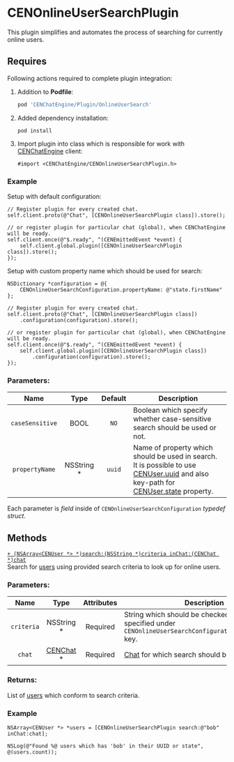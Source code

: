 # CENOnlineUserSearchPlugin

This plugin simplifies and automates the process of searching for currently online users.


## Requires

Following actions required to complete plugin integration:
1. Addition to **Podfile**:  
   ```ruby
   pod 'CENChatEngine/Plugin/OnlineUserSearch'
   ```
2. Added dependency installation:  
   ```text
   pod install
   ```
3. Import plugin into class which is responsible for work with [CENChatEngine](../../api-reference/chatengine) 
   client:  
   ```objc
   #import <CENChatEngine/CENOnlineUserSearchPlugin.h>
   ```

### Example

Setup with default configuration:
```objc
// Register plugin for every created chat.
self.client.proto(@"Chat", [CENOnlineUserSearchPlugin class]).store();

// or register plugin for particular chat (global), when CENChatEngine will be ready.
self.client.once(@"$.ready", ^(CENEmittedEvent *event) {
    self.client.global.plugin([CENOnlineUserSearchPlugin class]).store();
});
```

Setup with custom property name which should be used for search:
```objc
NSDictionary *configuration = @{
    CENOnlineUserSearchConfiguration.propertyName: @"state.firstName"
};

// Register plugin for every created chat.
self.client.proto(@"Chat", [CENOnlineUserSearchPlugin class])
    .configuration(configuration).store();

// or register plugin for particular chat (global), when CENChatEngine will be ready.
self.client.once(@"$.ready", ^(CENEmittedEvent *event) {
    self.client.global.plugin([CENOnlineUserSearchPlugin class])
        .configuration(configuration).store();
});
```


### Parameters:

| Name            | Type       | Default | Description |
|:---------------:|:----------:|:-------:| ----------- |
| `caseSensitive` | BOOL       | `NO`    | Boolean which specify whether case-sensitive search should be used or not. |
| `propertyName`  | NSString * | `uuid`  | Name of property which should be used in search.<br/>It is possible to use [CENUser.uuid](../../api-reference/user#uuid) and also key-path for [CENUser.state](../../api-reference/user#state) property. |

Each parameter is _field_ inside of `CENOnlineUserSearchConfiguration` _typedef struct_.


## Methods

<a id="search">

[`+ (NSArray<CENUser *> *)search:(NSString *)criteria inChat:(CENChat *)chat`](#search)  
Search for [users](../../api-reference/user) using provided search criteria to look up for online users.

### Parameters:

| Name       | Type                        | Attributes | Description |
|:----------:|:---------------------------:|:----------:| ----------- |  
| `criteria` | NSString *                  |  Required  | String which should be checked in property specified under `CENOnlineUserSearchConfiguration.propertyName` key. |
| `chat`     | [CENChat](../../api-reference/chat) * |  Required  | [Chat](../../api-reference/chat) for which search should be done. |

### Returns:

List of [users](../../api-reference/user) which conform to search criteria.

### Example

```objc
NSArray<CENUser *> *users = [CENOnlineUserSearchPlugin search:@"bob" inChat:chat];

NSLog(@"Found %@ users which has 'bob' in their UUID or state", @(users.count));
```